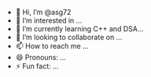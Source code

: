 - 👋 Hi, I’m @asg72
- 👀 I’m interested in ...
- 🌱 I’m currently learning C++ and DSA...
- 💞️ I’m looking to collaborate on ...
- 📫 How to reach me ...
- 😄 Pronouns: ...
- ⚡ Fun fact: ...

<!---
asg72/asg72 is a ✨ special ✨ repository because its `README.md` (this file) appears on your GitHub profile.
You can click the Preview link to take a look at your changes.
--->
